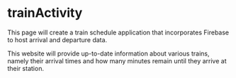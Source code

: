 # trainActivity

This page will create a train schedule application that incorporates Firebase to host arrival and departure data.

This website will provide up-to-date information about various trains, namely their arrival times and how many minutes remain until they arrive at their station.